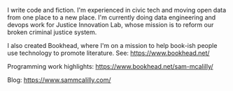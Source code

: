 I write code and fiction. I'm experienced in civic tech and moving open data from one place to a new place. I'm currently doing data engineering and devops work for Justice Innovation Lab, whose mission is to reform our broken criminal justice system.

I also created Bookhead, where I'm on a mission to help book-ish people use technology to promote literature. See: https://www.bookhead.net/

Programming work highlights: https://www.bookhead.net/sam-mcalilly/

Blog: https://www.sammcalilly.com/
